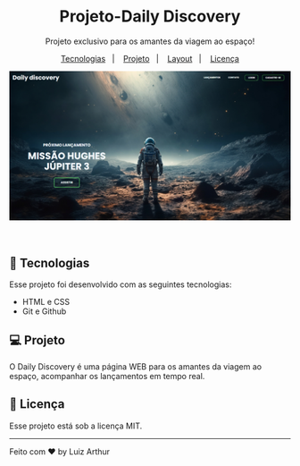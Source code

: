 <h1 align="center"> Projeto-Daily Discovery</h1>

<p align="center">
Projeto exclusivo para os amantes da viagem ao espaço!
</p>

<p align="center">
  <a href="#-tecnologias">Tecnologias</a>&nbsp;&nbsp;&nbsp;|&nbsp;&nbsp;&nbsp;
  <a href="#-projeto">Projeto</a>&nbsp;&nbsp;&nbsp;|&nbsp;&nbsp;&nbsp;
  <a href="#-layout">Layout</a>&nbsp;&nbsp;&nbsp;|&nbsp;&nbsp;&nbsp;
  <a href="#memo-licença">Licença</a>
</p>

<p align="center">
  <img alt="License" src="assets/Modelo.png">
</p>

<br>


## 🚀 Tecnologias

Esse projeto foi desenvolvido com as seguintes tecnologias:

- HTML e CSS
- Git e Github

## 💻 Projeto

O Daily Discovery é uma página WEB para os amantes da viagem ao espaço, acompanhar os lançamentos em tempo real.


## :memo: Licença

Esse projeto está sob a licença MIT.

---

Feito com ♥ by Luiz Arthur